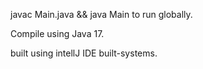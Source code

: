 javac Main.java && java Main to run globally.

Compile using Java 17.

built using intellJ IDE built-systems.
